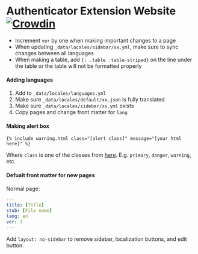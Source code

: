# Authenticator Extension Website [![Crowdin](https://d322cqt584bo4o.cloudfront.net/authenticator-docs/localized.svg)](https://crowdin.com/project/authenticator-docs)

- Increment `ver` by one when making important changes to a page
- When updating `_data/locales/sidebar/xx.yml`, make sure to sync changes between all languages
- When making a table, add `{: .table .table-striped}` on the line under the table or the table will not be formatted properly

#### Adding languages

1. Add to `_data/locales/languages.yml`
2. Make sure `_data/locales/default/xx.json` is fully translated
3. Make sure `_data/locales/sidebar/xx.yml` exists
4. Copy pages and change front matter for `lang`

#### Making alert box

```
{% include warning.html class="[alert class]" message="[your html here]" %}

```
Where `class` is one of the classes from [here](https://getbootstrap.com/docs/4.3/components/alerts/#examples). E.g. `primary`, `danger`, `warning`, etc.

#### Defualt front matter for new pages

Normal page:

```yml
---
title: [Title]
stub: [File name]
lang: en
ver: 1
---
```

Add `layout: no-sidebar` to remove sidebar, localization buttons, and edit button.
